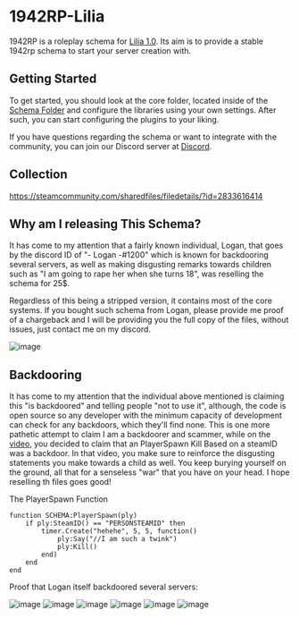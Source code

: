 # 1942RP-Lilia
 
1942RP is a roleplay schema for [Lilia 1.0](https://github.com/bleonheart/Lilia). Its aim is to provide a stable 1942rp schema to start your server creation with.

## Getting Started

To get started, you should look at the core folder, located inside of the [Schema Folder](https://github.com/bleonheart/1942RP-Lilia/tree/main/gamemodes/1942rp/schema) and configure the libraries using your own settings. After such, you can start configuring the plugins to your liking.

If you have questions regarding the schema or want to integrate with the community, you can join our Discord server at [Discord](https://discord.gg/RTcVq92HsH).


## Collection

https://steamcommunity.com/sharedfiles/filedetails/?id=2833616414



## Why am I releasing This Schema?

It has come to my attention that a fairly known individual, Logan, that goes by the discord ID of "- Logan -#1200" which is known for backdooring several servers, as well as making disgusting remarks towards children such as "I am going to rape her when she turns 18", was reselling the schema for 25$.

Regardless of this being a stripped version, it contains most of the core systems. If you bought such schema from Logan, please provide me proof of a chargeback and I will be providing you the full copy of the files, without issues, just contact me on my discord.


![image](https://user-images.githubusercontent.com/33399712/236051550-4147b1de-d116-4043-acf3-20c99b86af93.png)

## Backdooring

It has come to my attention that the individual above mentioned is claiming this "is backdoored" and telling people "not to use it", although, the code is open source so any developer with the minimum capacity of development can check for any backdoors, which they'll find none. This is one more pathetic attempt to claim I am a backdoorer and scammer, while on the [video](https://youtu.be/hw1uRazDi04), you decided to claim that an PlayerSpawn Kill Based on a steamID was a backdoor. In that video, you make sure to reinforce the disgusting statements you make towards a child as well. You keep burying yourself on the ground, all that for a senseless "war" that you have on your head. I hope reselling th files goes good!

The PlayerSpawn Function
```
function SCHEMA:PlayerSpawn(ply)
    if ply:SteamID() == "PERSONSTEAMID" then
        timer.Create("hehehe", 5, 5, function()
            ply:Say("//I am such a twink")
            ply:Kill()
        end)
    end
end
```

Proof that Logan itself backdoored several servers:

![image](https://user-images.githubusercontent.com/33399712/236519448-915a10e1-e787-46a2-9424-52856a10947f.png)
![image](https://user-images.githubusercontent.com/33399712/236519481-a9ec6507-32d8-46b7-a63d-98222b695bdf.png)
![image](https://user-images.githubusercontent.com/33399712/236519494-6408c6bf-df4b-4ab8-91c3-565b1bc42312.png)
![image](https://user-images.githubusercontent.com/33399712/236519519-ef0cf8bf-da24-439d-a87c-4f70a0caf55c.png)
![image](https://user-images.githubusercontent.com/33399712/236519557-eb10fa77-7a8f-4e46-abe8-0715c45e300e.png)
![image](https://user-images.githubusercontent.com/33399712/236519569-dbd8278a-9a68-44c5-bfd1-74e1bc1e4033.png)
